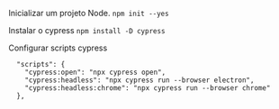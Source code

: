 Inicializar um projeto Node.
``` npm init --yes ```

Instalar o cypress
``` npm install -D cypress ```

Configurar scripts cypress
```   
  "scripts": {
    "cypress:open": "npx cypress open",
    "cypress:headless": "npx cypress run --browser electron",
    "cypress:headless:chrome": "npx cypress run --browser chrome"
  }, 
```